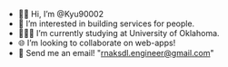 - 👋🏼 Hi, I’m @Kyu90002
- 🔨 I’m interested in building services for people.
- 🧑🏻‍💻 I’m currently studying at University of Oklahoma.
- 🌐 I’m looking to collaborate on web-apps!
- 📧 Send me an email! "rnaksdl.engineer@gmail.com"

<!---
Kyu90002/Kyu90002 is a ✨ special ✨ repository because its `README.md` (this file) appears on your GitHub profile.
You can click the Preview link to take a look at your changes.
--->
